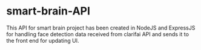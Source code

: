 # smart-brain-API
This API for smart brain project has been created in NodeJS and ExpressJS for handling face detection data received from clarifai API and sends it to the front end for updating UI.

